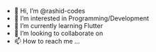 - 👋 Hi, I’m @rashid-codes
- 👀 I’m interested in Programming/Development
- 🌱 I’m currently learning Flutter
- 💞️ I’m looking to collaborate on 
- 📫 How to reach me ...

<!---
rashid-codes/rashid-codes is a ✨ special ✨ repository because its `README.md` (this file) appears on your GitHub profile.
You can click the Preview link to take a look at your changes.
--->
